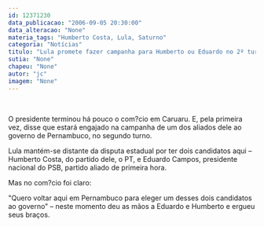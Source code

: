 ```yaml
---
id: 12371230
data_publicacao: "2006-09-05 20:30:00"
data_alteracao: "None"
materia_tags: "Humberto Costa, Lula, Saturno"
categoria: "Notícias"
titulo: "Lula promete fazer campanha para Humberto ou Eduardo no 2º turno"
sutia: "None"
chapeu: "None"
autor: "jc"
imagem: "None"
---
```

<p>&nbsp;<br /></p>

<p>O presidente terminou h&aacute; pouco o com?cio em Caruaru. E, pela primeira vez, disse que estar&aacute; engajado na campanha de um dos aliados dele ao governo de Pernambuco, no segundo turno.</p>

<p>Lula&nbsp;mant&eacute;m-se distante da disputa estadual por ter dois candidatos aqui &ndash; Humberto Costa, do partido dele, o PT, e Eduardo Campos, presidente nacional do PSB, partido aliado de primeira hora.</p>

<p>Mas no com?cio&nbsp;foi claro:</p>

<p>"Quero voltar aqui em Pernambuco para eleger um desses dois candidatos ao governo" &ndash; neste momento deu as m&atilde;os a Eduardo e Humberto e ergueu seus bra&ccedil;os.</p>
